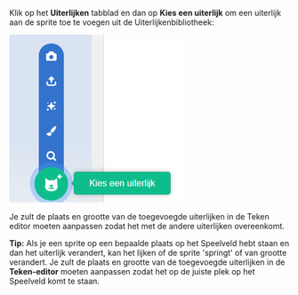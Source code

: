 Klik op het **Uiterlijken** tabblad en dan op **Kies een uiterlijk** om een uiterlijk aan de sprite toe te voegen uit de Uiterlijkenbibliotheek:

![Het 'Kies een uiterlijk' menu gemarkeerd.](images/choose-a-costume.png)

Je zult de plaats en grootte van de toegevoegde uiterlijken in de Teken editor moeten aanpassen zodat het met de andere uiterlijken overeenkomt.

**Tip:** Als je een sprite op een bepaalde plaats op het Speelveld hebt staan en dan het uiterlijk verandert, kan het lijken of de sprite 'springt' of van grootte verandert. Je zult de plaats en grootte van de toegevoegde uiterlijken in de **Teken-editor** moeten aanpassen zodat het op de juiste plek op het Speelveld komt te staan.
